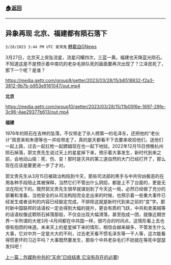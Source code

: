 ###  [:house:返回](README.md)
---


## 异象再现 北京、福建都有陨石落下
`3/28/2023 3:44 PM UTC 爱哭鬼` [轉載自GNews](https://gnews.org/articles/1053770)

3月27日，北京天上突坠流星，流星闪耀四次，三蓝一黄。福建也天降蓝光陨石。不知道这是不是预示着中南坑的老杂毛排队死的画面要再次出现了？江泽民死了，那下一个呢？是谁？

https://media.gettr.com/group9/getter/2023/03/28/15/b6518832-f2a3-3812-9b7b-b953e9161047/out.mp4

**北京**

https://media.gettr.com/group10/getter/2023/03/28/15/11b05f6e-1697-29fe-3c96-4ae29377b613/out.mp4

**福建**

1976年的陨石在吉林的坠落，不仅带走了杀人榜第一的毛泽东，还把他的“老伙计”周恩来和朱德等也一并给带走了，真的是天都看不下去要来收拾他们，送他们一起上路，过去一起扛枪一起嫖娼现在也一起下地狱。2022年12月15日傍晚杭州陨石掉落，郭文贵先生说过天上的星星掉下来，预示着大事发生，新时代到来之前，会地动山摇：死、伤、变！那时是灭共的第三道自然的大门已经打开了，那么现在应该是要更进一步了才对。


郭文贵先生从3月15日被政治构陷到今天，那些司法部的黑手与中共穷凶极恶的在用各种手段阻止其被保释，当然它们不管出什么阴招，都是上不了台面的，更是无法在阳光下的。既然郭文贵先生很早就谋划到了今天这一局，必然已经做了充分的部署和准备，当他安全的从司法构陷完全走出来的时候，也预示着一些重大事件已经发生或者谈判的内容已经敲定完成，不排除这就是新时代到来之前的“变”字。那时新中国联邦的话语权一定会得到大幅的提升，更会有质的飞跃，中共和卖美贼等的话语权像这颗陨石掉落那般，不仅会出现大幅滑落，甚至抱成一团，就像近期世界一半所谓的大佬3月-4月间都在中共国一样，很巧合的时间点，这情形看上去也很有抱团的味道。未来天上的星星掉下来的情形，相信会越来越多，不管发生什么大事，它对中共一定是大大的不利，过去老天看不惯毛泽东等一干人等，这次能看得惯更坏的习近平吗？大事既然要发生，那些个中共老杂毛们不妨就在等死中瑟瑟发抖吧！

[上一篇：外媒称中共的“天命”已经结束 它没有存在的必要](https://gnews.org/articles/1047937))
